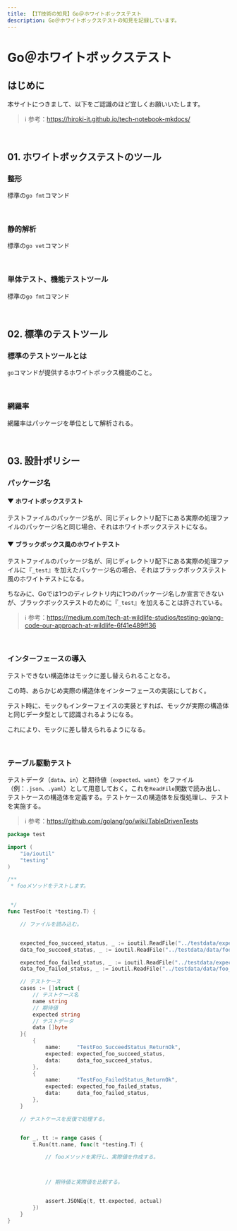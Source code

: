```yaml
---
title: 【IT技術の知見】Go＠ホワイトボックステスト
description: Go＠ホワイトボックステストの知見を記録しています。
---
```


# Go＠ホワイトボックステスト

## はじめに

本サイトにつきまして、以下をご認識のほど宜しくお願いいたします。



> ℹ️ 参考：https://hiroki-it.github.io/tech-notebook-mkdocs/

<br>

## 01. ホワイトボックステストのツール

### 整形

標準の```go fmt```コマンド

<br>

### 静的解析

標準の```go vet```コマンド

<br>

### 単体テスト、機能テストツール

標準の```go fmt```コマンド

<br>

## 02. 標準のテストツール

### 標準のテストツールとは

```go```コマンドが提供するホワイトボックス機能のこと。



<br>

### 網羅率

網羅率はパッケージを単位として解析される。



<br>

## 03. 設計ポリシー

### パッケージ名

#### ▼ ホワイトボックステスト

テストファイルのパッケージ名が、同じディレクトリ配下にある実際の処理ファイルのパッケージ名と同じ場合、それはホワイトボックステストになる。



#### ▼ ブラックボックス風のホワイトテスト

テストファイルのパッケージ名が、同じディレクトリ配下にある実際の処理ファイルに『```_test```』を加えたパッケージ名の場合、それはブラックボックステスト風のホワイトテストになる。

ちなみに、Goでは1つのディレクトリ内に1つのパッケージ名しか宣言できないが、ブラックボックステストのために『```_test```』を加えることは許されている。



> ℹ️ 参考：https://medium.com/tech-at-wildlife-studios/testing-golang-code-our-approach-at-wildlife-6f41e489ff36

<br>

### インターフェースの導入

テストできない構造体はモックに差し替えられることなる。

この時、あらかじめ実際の構造体をインターフェースの実装にしておく。

テスト時に、モックもインターフェイスの実装とすれば、モックが実際の構造体と同じデータ型として認識されるようになる。

これにより、モックに差し替えられるようになる。



<br>

### テーブル駆動テスト

テストデータ（```data```、```in```）と期待値（```expected```、```want```）をファイル（例：```.json```、```.yaml```）として用意しておく。これを```ReadFile```関数で読み出し、テストケースの構造体を定義する。テストケースの構造体を反復処理し、テストを実施する。

> ℹ️ 参考：https://github.com/golang/go/wiki/TableDrivenTests


```go
package test

import (
	"io/ioutil"
	"testing"
)

/**
 * fooメソッドをテストします。


 */
func TestFoo(t *testing.T) {

	// ファイルを読み込む。


	expected_foo_succeed_status, _ := ioutil.ReadFile("../testdata/expected/foo_succeed_status.json")
	data_foo_succeed_status, _ := ioutil.ReadFile("../testdata/data/foo_succeed_status.json")

	expected_foo_failed_status, _ := ioutil.ReadFile("../testdata/expected/foo_succeed_status.json")
	data_foo_failed_status, _ := ioutil.ReadFile("../testdata/data/foo_succeed_status.json")

	// テストケース
	cases := []struct {
		// テストケース名
		name string
		// 期待値
		expected string
		// テストデータ
		data []byte
	}{
		{
			name:     "TestFoo_SucceedStatus_ReturnOk",
			expected: expected_foo_succeed_status,
			data:     data_foo_succeed_status,
		},
		{
			name:     "TestFoo_FailedStatus_ReturnOk",
			expected: expected_foo_failed_status,
			data:     data_foo_failed_status,
		},
	}

	// テストケースを反復で処理する。


	for _, tt := range cases {
		t.Run(tt.name, func(t *testing.T) {

			// fooメソッドを実行し、実際値を作成する。



			// 期待値と実際値を比較する。


			assert.JSONEq(t, tt.expected, actual)
		})
	}
}

```

<br>
